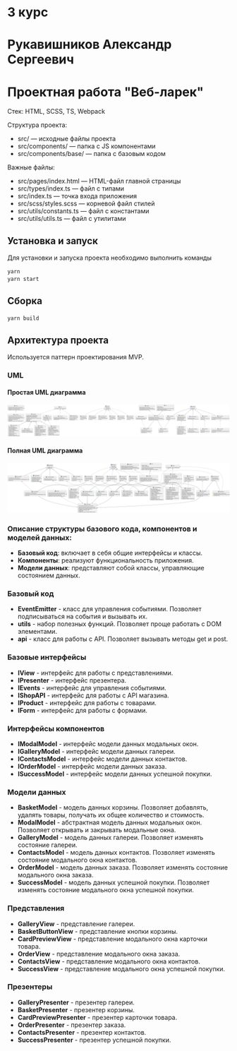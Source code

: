 # 3 курс

# Рукавишников Александр Сергеевич

# Проектная работа "Веб-ларек"

Стек: HTML, SCSS, TS, Webpack

Структура проекта:

- src/ — исходные файлы проекта
- src/components/ — папка с JS компонентами
- src/components/base/ — папка с базовым кодом

Важные файлы:

- src/pages/index.html — HTML-файл главной страницы
- src/types/index.ts — файл с типами
- src/index.ts — точка входа приложения
- src/scss/styles.scss — корневой файл стилей
- src/utils/constants.ts — файл с константами
- src/utils/utils.ts — файл с утилитами

## Установка и запуск

Для установки и запуска проекта необходимо выполнить команды

```bash
yarn
yarn start
```

## Сборка

```bash
yarn build
```

## Архитектура проекта

Используется паттерн проектирования MVP.

### UML

#### Простая UML диаграмма

![UML](./src/public/git/uml.svg)

#### Полная UML диаграмма

![UML](./src/public/git/uml-full.svg)

### Описание структуры базового кода, компонентов и моделей данных:

- **Базовый код**: включает в себя общие интерфейсы и классы.
- **Компоненты**: реализуют функциональность приложения.
- **Модели данных**: представляют собой классы, управляющие состоянием данных.

### Базовый код

- **EventEmitter** - класс для управления событиями. Позволяет подписываться на события и вызывать их.
- **utils** - набор полезных функций. Позволяет проще работать с DOM элементами.
- **api** - класс для работы с API. Позволяет вызывать методы get и post.

### Базовые интерфейсы

- **IView** - интерфейс для работы с представлениями.
- **IPresenter** - интерфейс презентера.
- **IEvents** - интерфейс для управления событиями.
- **IShopAPI** - интерфейс для работы с API магазина.
- **IProduct** - интерфейс для работы с товарами.
- **IForm** - интерфейс для работы с формами.

### Интерфейсы компонентов

- **IModalModel** - интерфейс модели данных модальных окон.
- **IGalleryModel** - интерфейс модели данных галереи.
- **IContactsModel** - интерфейс модели данных контактов.
- **IOrderModel** - интерфейс модели данных заказа.
- **ISuccessModel** - интерфейс модели данных успешной покупки.

### Модели данных

- **BasketModel** - модель данных корзины. Позволяет добавлять, удалять товары, получать их общее количество и стоимость.
- **ModalModel** - абстрактная модель данных модальных окон. Позволяет открывать и закрывать модальные окна.
- **GalleryModel** - модель данных галереи. Позволяет изменять состояние галереи.
- **ContactsModel** - модель данных контактов. Позволяет изменять состояние модального окна контактов.
- **OrderModel** - модель данных заказа. Позволяет изменять состояние модального окна заказа.
- **SuccessModel** - модель данных успешной покупки. Позволяет изменять состояние модального окна успешной покупки.

### Представления

- **GalleryView** - представление галереи.
- **BasketButtonView** - представление кнопки корзины.
- **CardPreviewView** - представление модального окна карточки товара.
- **OrderView** - представление модального окна заказа.
- **ContactsView** - представление модального окна контактов.
- **SuccessView** - представление модального окна успешной покупки.

### Презентеры

- **GalleryPresenter** - презентер галереи.
- **BasketPresenter** - презентер корзины.
- **CardPreviewPresenter** - презентер карточки товара.
- **OrderPresenter** - презентер заказа.
- **ContactsPresenter** - презентер контактов.
- **SuccessPresenter** - презентер успешной покупки.
